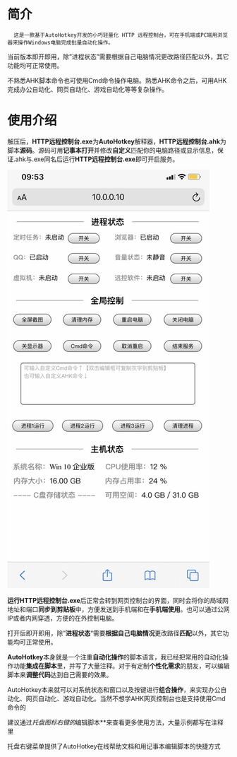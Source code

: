 # 简介
      这是一款基于AutoHotkey开发的小巧轻量化 HTTP 远程控制台，可在手机端或PC端用浏览器来操作Windows电脑完成批量自动化操作。

当前版本即开即用，除”进程状态”需要根据自己电脑情况更改路径匹配以外，其它功能均可正常使用。

不熟悉AHK脚本命令也可使用Cmd命令操作电脑。熟悉AHK命令之后，可用AHK完成办公自动化、网页自动化、游戏自动化等等复杂操作。

# 使用介绍
解压后，**HTTP远程控制台.exe**为**AutoHotkey**解释器，**HTTP远程控制台.ahk**为脚本**源码**。源码可用**记事本打开**并修改**自定义**匹配你的电脑路径或显示信息，保证.ahk与.exe同名后运行**HTTP远程控制台.exe**即可开启服务。

![](/Preview.jpg)

**运行HTTP远程控制台.exe**后正常会转到网页控制台的界面，同时会将你的局域网地址和端口**同步到剪贴板**中，方便发送到手机端和在**手机端使用**。也可以通过公网IP或者内网穿透，方便的在外控制电脑。

打开后即开即用，除”**进程状态**“需要**根据自己电脑情况**更改路径**匹配**以外，其它功能均可正常使用。

**AutoHotkey**本身就是一个注重**自动化操作**的脚本语言，我已经把常用的自动化操作功能**集成在脚本**里，并写了大量注释。对于有定制**个性化需求**的朋友，可以编辑脚本来**调整代码**达到自己需要的效果。

AutoHotkey本来就可以对系统状态和窗口以及按键进行**组合操作**，来实现办公自动化、网页自动化、游戏自动化。当然不想学AHK网页控制台也是支持使用Cmd命令的

建议通过*托盘图标右键的*编辑脚本**来查看更多使用方法，大量示例都写在注释里

托盘右键菜单提供了AutoHotkey在线帮助文档和用记事本编辑脚本的快捷方式
